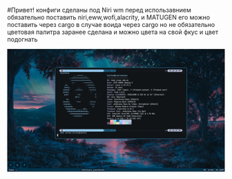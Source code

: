 #Привет!
конфиги сделаны под Niri wm перед использавнием обязательно поставить niri,eww,wofi,alacrity, и MATUGEN его можно поставить через cargo в случае воида через cargo
но не обязательно цветовая палитра заранее сделана и можно цвета на свой фкус и цвет подогнать 

![img1](screen.png)
